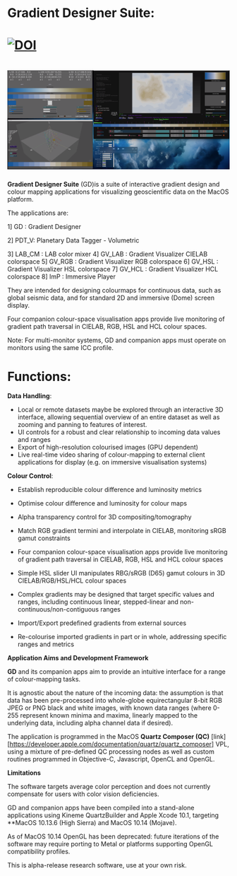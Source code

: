 Gradient Designer Suite:
=======

[![DOI](https://zenodo.org/badge/194572076.svg)](https://zenodo.org/badge/latestdoi/194572076)
=======

[![VIDEO DEMO](/Support_Files/GD_LAB_CM_GV_LAB_demo.png "Video Demo")](https://vimeo.com/366616654)
=======

**Gradient Designer Suite** (GD)is a suite of interactive gradient design and colour mapping applications for visualizing geoscientific data on the MacOS platform.

The applications are:

1] GD : Gradient Designer

2] PDT_V: Planetary Data Tagger - Volumetric

3] LAB_CM : LAB color mixer
4] GV_LAB : Gradient Visualizer CIELAB colorspace
5] GV_RGB : Gradient Visualizer RGB colorspace
6] GV_HSL : Gradient Visualizer HSL colorspace
7] GV_HCL : Gradient Visualizer HCL colorspace
8] ImP : Immersive Player

They are intended for designing colourmaps for continuous data, such as global seismic data, and for standard 2D and immersive (Dome) screen display.

Four companion colour-space visualisation apps provide live monitoring of gradient path traversal in CIELAB, RGB, HSL and HCL colour spaces.

Note: For multi-monitor systems, GD and companion apps must operate on monitors using the same ICC profile.

Functions:
======

**Data Handling**:

* Local or remote datasets maybe be explored through an interactive 3D interface, allowing sequential overview of an entire dataset as well as zooming and panning to features of interest.
* UI controls for a robust and clear relationship to incoming data values and ranges
* Export of high-resolution colourised images (GPU dependent)
* Live real-time video sharing of colour-mapping to external client applications for display (e.g. on immersive visualisation systems)

**Colour Control**:

* Establish reproducible colour difference and luminosity metrics
* Optimise colour difference and luminosity for colour maps
* Alpha transparency control for 3D compositing/tomography

* Match RGB gradient termini and interpolate in CIELAB, monitoring sRGB gamut constraints
* Four companion colour-space visualisation apps provide live monitoring of gradient path traversal in CIELAB, RGB, HSL and HCL colour spaces
* Simple HSL slider UI manipulates RBG/sRGB (D65) gamut colours in 3D CIELAB/RGB/HSL/HCL colour spaces
* Complex gradients may be designed that target specific values and ranges, including continuous linear, stepped-linear and non-continuous/non-contiguous ranges
* Import/Export predefined gradients from external sources
* Re-colourise imported gradients in part or in whole, addressing specific ranges and metrics



**Application Aims and Development Framework**

**GD** and its companion apps aim to provide an intuitive interface for a range of colour-mapping tasks.

It is agnostic about the nature of the incoming data: the assumption is that data has been pre-processed into whole-globe equirectangular 8-bit RGB JPEG or PNG black and white images, with known data ranges (where 0-255 represent known minima and maxima, linearly mapped to the underlying data, including alpha channel data if desired).

The application is programmed in the MacOS **Quartz Composer (QC)** [link][https://developer.apple.com/documentation/quartz/quartz_composer] VPL, using a mixture of pre-defined QC processing nodes as well as custom routines programmed in Objective-C, Javascript, OpenCL and OpenGL.


**Limitations**

The software targets average color perception and does not currently compensate for users with color vision deficiencies.

GD and companion apps have been compiled into a stand-alone applications using Kineme QuartzBuilder and Apple Xcode 10.1, targeting **MacOS 10.13.6 (High Sierra) and MacOS 10.14 (Mojave).

As of MacOS 10.14 OpenGL has been deprecated: future iterations of the software may require porting to Metal or platforms supporting OpenGL compatibility profiles.

This is alpha-release research software, use at your own risk.
